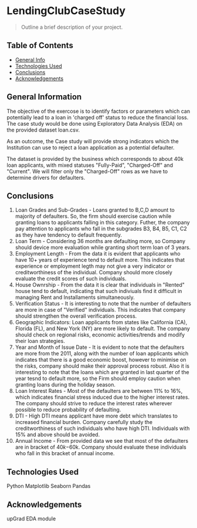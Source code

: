 # LendingClubCaseStudy 
> Outline a brief description of your project.


## Table of Contents
* [General Info](#general-information)
* [Technologies Used](#technologies-used)
* [Conclusions](#conclusions)
* [Acknowledgements](#acknowledgements)

<!-- You can include any other section that is pertinent to your problem -->

## General Information

The objective of the exercose is to identify factors or parameters which can potentially lead to a loan in 'charged off' status to reduce the financial loss. The case study would be done using Exploratory Data Analysis (EDA) on the provided dataset loan.csv. 

As an outcome, the Case study will provide strong indicators which the Institution can use to reject a loan application as a potential defaulter.

The dataset is provided by the business which corresponds to about 40k loan applicants, with mixed statuses "Fully-Paid", "Charged-Off" and "Current". We will filter only the "Charged-Off" rows as we have to determine drivers for defaulters.

<!-- You don't have to answer all the questions - just the ones relevant to your project. -->

## Conclusions
1. Loan Grades and Sub-Grades - Loans granted to B,C,D amount to majority of defaulters. So, the firm should exercise caution while granting loans to applicants falling in this category. Futher, the company pay attention to applicants who fall in the subgrades B3, B4, B5, C1, C2 as they have tendency to default frequently.
2. Loan Term - Considering 36 months are defaulting more, so Company should device more evaluation while granting short term loan of 3 years.
3. Employment Length - From the data it is evident that applicants who have 10+ years of experience tend to default more. This indicates that experience or employment legth may not give a very indicator or creditworthiness of the individual. Company should more closely evaluate the credit scores of such individuals.
4. House Ownrship - From the data it is clear that individuals in "Rented" house tend to default, indicating that such indiviuals find it difficult in managing Rent and Installaments simultaneously.
5. Verification Status - It is interesting to note that the number of defaulters are more in case of "Verified" individuals. This indicates that company should strengthen the overall verification process.
6. Geographic Indicators: Loan applicants from states like California (CA), Florida (FL), and New York (NY) are more likely to default. The company should check on regional risks, economic activities/trends and modify their loan strategies.
7. Year and Month of Issue Date - It is evident to note that the defaulters are more from the 2011, along with the number of loan applicants which indicates that there is a good economic boost, however to minimise on the risks, company should make their approval process robust. Also it is interesting to note that the loans which are granted in last quarter of the year tesnd to default more, so the Firm should employ caution when granting loans during the holiday season.
8. Loan Interest Rates - Most of the defaulters are between 11% to 16%, which indicates financial stress induced due to the higher interest rates. The company should strive to reduce the interest rates wherever possible to reduce probability of defaulting.
9. DTI - High DTI means applicant have more debt which translates to increased financial burden. Company carefully study the creditworthiness of such individuals who have high DTI. Individuals with 15% and above should be avoided.
10. Annual Income - From provided data we see that most of the defaulters are in bracket of $40k-$60k. Company should evaluate these individuals who fall in this bracket of annual income.

<!-- You don't have to answer all the questions - just the ones relevant to your project. -->


## Technologies Used
Python
Matplotlib
Seaborn
Pandas

<!-- As the libraries versions keep on changing, it is recommended to mention the version of library used in this project -->

## Acknowledgements
upGrad EDA module



<!-- Optional -->
<!-- ## License -->
<!-- This project is open source and available under the [... License](). -->

<!-- You don't have to include all sections - just the one's relevant to your project -->
